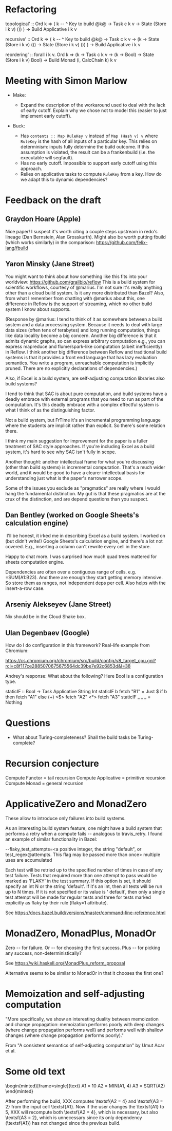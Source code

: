 # Refactoring


topological' :: Ord k =>
    (      k                        -- ^ Key to build @k@
        -> Task c k v
        -> State (Store i k v) ())
    ) -> Build Applicative i k v

recursive' :: Ord k =>
    (      k                        -- ^ Key to build @k@
        -> Task c k v
        -> (k -> State (Store i k v) ())
        -> State (Store i k v) ())
    ) -> Build Applicative i k v


reordering' :: forall i k v. Ord k => (k -> Task c k v
                                        -> (k -> Bool)
                                        -> State (Store i k v) Bool)
                                  -> Build Monad (i, CalcChain k) k v



# Meeting with Simon Marlow

* Make:

  - Expand the description of the workaround used to deal with the lack of
    early cutoff. Explain why we chose not to model this (easier to just
    implement early cutoff).

* Buck:

  - Has `contents :: Map RuleKey v` instead of `Map (Hash v) v` where `RuleKey`
    is the hash of all inputs of a particular key. This relies on determinism:
    inputs fully determine the build outcome. If this assumption is violated,
    the result can be a frankenbuild (i.e. the executable will segfault).
  - Has no early cutoff. Impossible to support early cutoff using this approach.
  - Relies on applicative tasks to compute `RuleKey` from a key. How do we
    adapt this to dynamic dependencies?

# Feedback on the draft

## Graydon Hoare (Apple)

Nice paper! I suspect it's worth citing a couple steps upstream in redo's
lineage (Dan Bernstein, Alan Grosskurth). Might also be worth putting fbuild
(which works similarly) in the comparison: https://github.com/felix-lang/fbuild

## Yaron Minsky (Jane Street)

You might want to think about how something like this fits into your worldview:
https://github.com/grailbio/reflow
This is a build system for scientific workflows, courtesy of @marius.
I'm not sure it's really anything other than a cloud build system. Is it any
more distributed than Bazel? Also, from what I remember from chatting with
@marius about this, one difference in Reflow is the support of streaming, which
no other build system I know about supports.

(Response by @marius: I tend to think of it as somewhere between a build system
and a data processing system. Because it needs to deal with large data sizes
(often tens of terabytes) and long running computation, things like data
locality become a big concern. Another big difference is that it admits dynamic
graphs, so can express arbitrary computation e.g., you can express mapreduce and
flume/spark-like computation (albeit inefficiently) in Reflow. I think another
big difference between Reflow and traditional build systems is that it provides
a front end language that has lazy evaluation semantics. You write a program,
unreachable computation is implicitly pruned. There are no explicitly
declarations of dependencies.)

Also, if Excel is a build system, are self-adjusting computation libraries also
build systems?

I tend to think that SAC is about pure computation, and build systems have a
deadly embrace with external programs that you need to run as part of the
computation. It's this deadly embrace with a complex effectful system is what I
think of as the distinguishing factor.

Not a build system, but FrTime it's an incremental programming language where
the students are implicit rather than explicit. So there's some relation there.

I think my main suggestion for improvement for the paper is a fuller treatment
of SAC style approaches. If you're including Excel as a build system, it's hard
to see why SAC isn't fully in scope.

Another thought: another intellectual frame for what you're discussing (other
than build systems) is incremental computation. That's a much wider world, and
it would be good to have a clearer intellectual basis for understanding just
what is the paper's narrower scope.

Some of the issues you exclude as "pragmatics" are really where I would hang the
fundamental distinction. My gut is that these pragmatics are at the crux of the
distinction, and are depend questions than you suspect.

## Dan Bentley (worked on Google Sheets's calculation engine)
‏
I'll be honest, it irked me in describing Excel as a build system. I worked on
(but didn't write!) Google Sheets's calculation engine, and there's a lot not
covered. E.g., inserting a column can't rewrite every cell in the store.

Happy to chat more. I was surprised how much quad trees mattered for sheets
computation engine.

Dependencies are often over a contiguous range of cells. e.g. =SUM(A1:B23).
And there are enough they start getting memory intensive. So store them as
ranges, not independent deps per cell. Also helps with the insert-a-row case.

## Arseniy Alekseyev (Jane Street)

Nix should be in the Cloud Shake box.

## Ulan Degenbaev (Google)

How do I do configuration in this framework? Real-life example from Chromium:

https://cs.chromium.org/chromium/src/build/config/v8_target_cpu.gni?rcl=c8f117ce2885070675675564dc39be7e92c6853d&l=38

Andrey's response: What about the following? Here Bool is a configuration type.

staticIF :: Bool -> Task Applicative String Int
staticIF b fetch "B1" = Just $ if b then fetch "A1"
                                    else (+) <$> fetch "A2" <*> fetch "A3"
staticIF _ _     _    = Nothing

# Questions

* What about Turing-completeness? Shall the build tasks be Turing-complete?

# Recursion conjecture

Compute Functor = tail recursion
Compute Applicative = primitive recursion
Compute Monad = general recursion

# ApplicativeZero and MonadZero

These allow to introduce only failures into build systems.

As an interesting build system feature, one might have a build system that
performs a retry when a compute fails -- analogous to travis_retry. I found
an example of similar functionality in Bazel:

--flaky_test_attempts=<a positive integer, the string "default", or
test_regex@attempts. This flag may be passed more than once> multiple uses are
accumulated

Each test will be retried up to the specified number of times in case of any
test failure. Tests that required more than one attempt to pass would be marked
as 'FLAKY' in the test summary. If this option is set, it should specify an int
N or the string 'default'. If it's an int, then all tests will be run up to N
times. If it is not specified or its value is ' default', then only a single
test attempt will be made for regular tests and three for tests marked
explicitly as flaky by their rule (flaky=1 attribute).

See https://docs.bazel.build/versions/master/command-line-reference.html

# MonadZero, MonadPlus, MonadOr

Zero -- for failure.
Or -- for choosing the first success.
Plus -- for picking any success, non-deterministically?

See https://wiki.haskell.org/MonadPlus_reform_proposal

Alternative seems to be similar to MonadOr in that it chooses the first one?

# Memoization and self-adjusting computation

"More specifically, we show an interesting duality between memoization and
change propagation: memoization performs poorly with deep changes (where
change propagation performs well) and performs well with shallow changes
(where change propagation performs poorly)."

From "A consistent semantics of self-adjusting computation" by Umut Acar et al.

# Some old text

\begin{minted}[frame=single]{text}
A1 = 10
A2 = MIN(A1, 4)
A3 = SQRT(A2)
\end{minted}

After performing the build, XXX computes \textsf{A2 = 4} and \textsf{A3 = 2}
from the input cell \textsf{A1}. Now if the user changes the \textsf{A1} to 5,
XXX will recompute both \textsf{A2 = 4}, which is necessary, but also
\textsf{A3 = 2}, which is unnecessary since its only dependency (\textsf{A1})
has not changed since the previous build.
